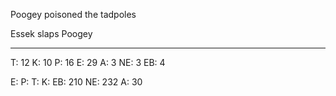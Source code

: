 Poogey poisoned the tadpoles

Essek slaps Poogey

-------

T: 12
K: 10
P: 16
E: 29
A: 3
NE: 3
EB: 4

E:
P:
T:
K:
EB: 210
NE: 232
A: 30